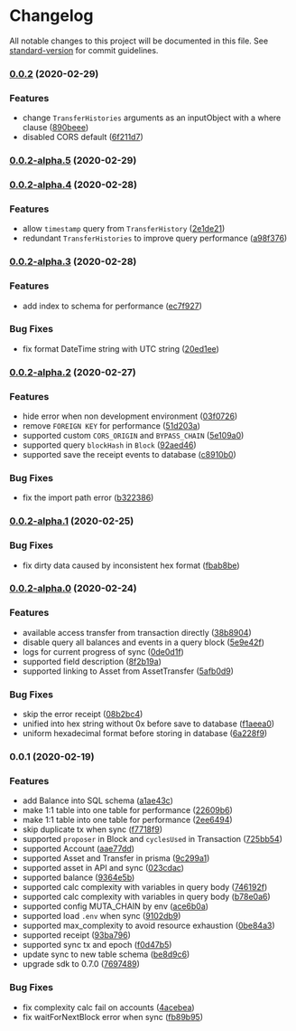 # Changelog

All notable changes to this project will be documented in this file. See [standard-version](https://github.com/conventional-changelog/standard-version) for commit guidelines.

### [0.0.2](https://github.com/homura/hermit-purple-server/compare/v0.0.2-alpha.5...v0.0.2) (2020-02-29)


### Features

* change `TransferHistories` arguments as an inputObject with a where clause ([890beee](https://github.com/homura/hermit-purple-server/commit/890beee322cb9479a0de6ba8644cbe12b45c8749))
* disabled CORS default ([6f211d7](https://github.com/homura/hermit-purple-server/commit/6f211d77d4d708278a6c0440bf9c1927e1b5f621))

### [0.0.2-alpha.5](https://github.com/homura/hermit-purple-server/compare/v0.0.2-alpha.4...v0.0.2-alpha.5) (2020-02-29)

### [0.0.2-alpha.4](https://github.com/homura/hermit-purple-server/compare/v0.0.2-alpha.3...v0.0.2-alpha.4) (2020-02-28)


### Features

* allow `timestamp` query from `TransferHistory` ([2e1de21](https://github.com/homura/hermit-purple-server/commit/2e1de21866b7ef17163407958ca44d83cdf6a6cf))
* redundant `TransferHistories` to improve query performance ([a98f376](https://github.com/homura/hermit-purple-server/commit/a98f3769a2b2ecf787134b66718574dad6239535))

### [0.0.2-alpha.3](https://github.com/homura/hermit-purple-server/compare/v0.0.2-alpha.2...v0.0.2-alpha.3) (2020-02-28)


### Features

* add index to schema for performance ([ec7f927](https://github.com/homura/hermit-purple-server/commit/ec7f927e87413f4bac9f94dcc0ad54c6d5a0fba8))


### Bug Fixes

* fix format DateTime string with UTC string ([20ed1ee](https://github.com/homura/hermit-purple-server/commit/20ed1ee6daae203508f301aca1c4a67a933ea05a))

### [0.0.2-alpha.2](https://github.com/homura/hermit-purple-server/compare/v0.0.2-alpha.1...v0.0.2-alpha.2) (2020-02-27)


### Features

* hide error when non development environment ([03f0726](https://github.com/homura/hermit-purple-server/commit/03f07266e4e6c26d3963d68c05e31c5f00f358db))
* remove `FOREIGN KEY` for performance ([51d203a](https://github.com/homura/hermit-purple-server/commit/51d203a448ba7044d589550d1b8fc0aaf5e27588))
* supported custom `CORS_ORIGIN` and `BYPASS_CHAIN` ([5e109a0](https://github.com/homura/hermit-purple-server/commit/5e109a00c46a8d8fa4a017ebf494e73be530b71d))
* supported query `blockHash` in `Block` ([92aed46](https://github.com/homura/hermit-purple-server/commit/92aed463756b4a1af49792d590bbdacd6befbed3))
* supported save the receipt events to database ([c8910b0](https://github.com/homura/hermit-purple-server/commit/c8910b0dbdce624da899d78cfa1d4eb0ae1278c0))


### Bug Fixes

* fix the import path error ([b322386](https://github.com/homura/hermit-purple-server/commit/b3223861cd60c8abc5147cf2507153594b213917))

### [0.0.2-alpha.1](https://github.com/homura/hermit-purple-server/compare/v0.0.2-alpha.0...v0.0.2-alpha.1) (2020-02-25)


### Bug Fixes

* fix dirty data caused by inconsistent hex format ([fbab8be](https://github.com/homura/hermit-purple-server/commit/fbab8be7d08b51f3f1c8f51ab970084040606399))

### [0.0.2-alpha.0](https://github.com/homura/hermit-purple-server/compare/v0.0.1...v0.0.2-alpha.0) (2020-02-24)


### Features

* available access transfer from transaction directly ([38b8904](https://github.com/homura/hermit-purple-server/commit/38b89041480ac0e72275c3745c54359d3a899809))
* disable query all balances and events in a query block ([5e9e42f](https://github.com/homura/hermit-purple-server/commit/5e9e42f6b6b406829c8745bb79508b8042a7fbd9))
* logs for current progress of sync ([0de0d1f](https://github.com/homura/hermit-purple-server/commit/0de0d1f836594413a809c2740c9f4ee4fae10b7d))
* supported field description ([8f2b19a](https://github.com/homura/hermit-purple-server/commit/8f2b19a93d63e18e0f27cbb22d02c72285ccd759))
* supported linking to Asset from AssetTransfer ([5afb0d9](https://github.com/homura/hermit-purple-server/commit/5afb0d975c1e6dcad4d1830098e2d48247ddeffd))


### Bug Fixes

* skip the error receipt ([08b2bc4](https://github.com/homura/hermit-purple-server/commit/08b2bc4b1b3b1abb9c433f1785e04e4d18183b2d))
* unified into hex string without 0x before save to database ([f1aeea0](https://github.com/homura/hermit-purple-server/commit/f1aeea04e010bc889d4ef692453538ef85822166))
* uniform hexadecimal format before storing in database ([6a228f9](https://github.com/homura/hermit-purple-server/commit/6a228f956a436bce51c5e1bd741e6c44187cfee2))

### 0.0.1 (2020-02-19)


### Features

* add Balance into SQL schema ([a1ae43c](https://github.com/homura/hermit-purple-server/commit/a1ae43c2c8bb895eeec8b343fd9dade01332a978))
* make 1:1 table into one table for performance ([22609b6](https://github.com/homura/hermit-purple-server/commit/22609b67a27f44ff00797613830dbe7b70adaab1))
* make 1:1 table into one table for performance ([2ee6494](https://github.com/homura/hermit-purple-server/commit/2ee64943fce1e4de37a374f3f59dbf153999b5c7))
* skip duplicate tx when sync ([f7718f9](https://github.com/homura/hermit-purple-server/commit/f7718f98f0ddb72da264abdc92361f962689bf8c))
* supported `proposer` in Block and `cyclesUsed` in Transaction ([725bb54](https://github.com/homura/hermit-purple-server/commit/725bb549b984cf65ccae8be02a785a5b044b0943))
* supported Account ([aae77dd](https://github.com/homura/hermit-purple-server/commit/aae77dd66ef116bb6cb89efcf4778fd0658052c3))
* supported Asset and Transfer in prisma ([9c299a1](https://github.com/homura/hermit-purple-server/commit/9c299a1fdba275922cff08d96a7b8c1e4aa4d983))
* supported asset in API and sync ([023cdac](https://github.com/homura/hermit-purple-server/commit/023cdac7b1dff4f786ecdf396eeb226a7e85ad22))
* supported balance ([9364e5b](https://github.com/homura/hermit-purple-server/commit/9364e5b8296568f89c388138ed2bb4a8e3b78336))
* supported calc complexity with variables in query body ([746192f](https://github.com/homura/hermit-purple-server/commit/746192f4efee1080ed8d1ddf28c42e2240d25b98))
* supported calc complexity with variables in query body ([b78e0a6](https://github.com/homura/hermit-purple-server/commit/b78e0a6c040cb9e99863262104d40584706c5aaa))
* supported config MUTA_CHAIN by env ([ace6b0a](https://github.com/homura/hermit-purple-server/commit/ace6b0a4a313a4a99d8efd40c98eabaadf4899ea))
* supported load `.env` when sync ([9102db9](https://github.com/homura/hermit-purple-server/commit/9102db9518b4b9042d5a79434665cd5e7253cf29))
* supported max_complexity to avoid resource exhaustion ([0be84a3](https://github.com/homura/hermit-purple-server/commit/0be84a3780a5047a52512623d2d0982b90c7640b))
* supported receipt ([93ba796](https://github.com/homura/hermit-purple-server/commit/93ba79692b32cbf9d956567f39ef4f12f0aa8974))
* supported sync tx and epoch ([f0d47b5](https://github.com/homura/hermit-purple-server/commit/f0d47b5ecb4de31d89a8f032a6606e71dc06acb2))
* update sync to new table schema ([be8d9c6](https://github.com/homura/hermit-purple-server/commit/be8d9c633e16ca1a2b0adb5e55d34b7802abc0dc))
* upgrade sdk to 0.7.0 ([7697489](https://github.com/homura/hermit-purple-server/commit/7697489980cdbc3c418dbd49999a71fefbcb8a9a))


### Bug Fixes

* fix complexity calc fail on accounts ([4acebea](https://github.com/homura/hermit-purple-server/commit/4acebead67ec84f211df138bd545ccb440891e48))
* fix waitForNextBlock error when sync ([fb89b95](https://github.com/homura/hermit-purple-server/commit/fb89b95506fc20cb0e440b15f9720e0bec143bb0))
